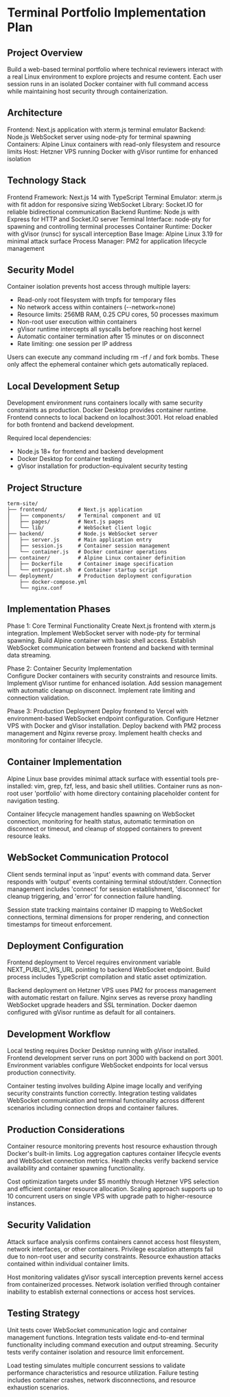 # Terminal Portfolio Implementation Plan

## Project Overview

Build a web-based terminal portfolio where technical reviewers interact with a real Linux environment to explore projects and resume content. Each user session runs in an isolated Docker container with full command access while maintaining host security through containerization.

## Architecture

Frontend: Next.js application with xterm.js terminal emulator
Backend: Node.js WebSocket server using node-pty for terminal spawning  
Containers: Alpine Linux containers with read-only filesystem and resource limits
Host: Hetzner VPS running Docker with gVisor runtime for enhanced isolation

## Technology Stack

Frontend Framework: Next.js 14 with TypeScript
Terminal Emulator: xterm.js with fit addon for responsive sizing
WebSocket Library: Socket.IO for reliable bidirectional communication
Backend Runtime: Node.js with Express for HTTP and Socket.IO server
Terminal Interface: node-pty for spawning and controlling terminal processes
Container Runtime: Docker with gVisor (runsc) for syscall interception
Base Image: Alpine Linux 3.19 for minimal attack surface
Process Manager: PM2 for application lifecycle management

## Security Model

Container isolation prevents host access through multiple layers:
- Read-only root filesystem with tmpfs for temporary files
- No network access within containers (--network=none)
- Resource limits: 256MB RAM, 0.25 CPU cores, 50 processes maximum
- Non-root user execution within containers
- gVisor runtime intercepts all syscalls before reaching host kernel
- Automatic container termination after 15 minutes or on disconnect
- Rate limiting: one session per IP address

Users can execute any command including rm -rf / and fork bombs. These only affect the ephemeral container which gets automatically replaced.

## Local Development Setup

Development environment runs containers locally with same security constraints as production. Docker Desktop provides container runtime. Frontend connects to local backend on localhost:3001. Hot reload enabled for both frontend and backend development.

Required local dependencies:
- Node.js 18+ for frontend and backend development
- Docker Desktop for container testing
- gVisor installation for production-equivalent security testing

## Project Structure

```
term-site/
├── frontend/          # Next.js application
│   ├── components/    # Terminal component and UI
│   ├── pages/         # Next.js pages
│   └── lib/           # WebSocket client logic
├── backend/           # Node.js WebSocket server
│   ├── server.js      # Main application entry
│   ├── session.js     # Container session management
│   └── container.js   # Docker container operations
├── container/         # Alpine Linux container definition
│   ├── Dockerfile     # Container image specification
│   └── entrypoint.sh  # Container startup script
└── deployment/        # Production deployment configuration
    ├── docker-compose.yml
    └── nginx.conf
```

## Implementation Phases

Phase 1: Core Terminal Functionality
Create Next.js frontend with xterm.js integration. Implement WebSocket server with node-pty for terminal spawning. Build Alpine container with basic shell access. Establish WebSocket communication between frontend and backend with terminal data streaming.

Phase 2: Container Security Implementation  
Configure Docker containers with security constraints and resource limits. Implement gVisor runtime for enhanced isolation. Add session management with automatic cleanup on disconnect. Implement rate limiting and connection validation.

Phase 3: Production Deployment
Deploy frontend to Vercel with environment-based WebSocket endpoint configuration. Configure Hetzner VPS with Docker and gVisor installation. Deploy backend with PM2 process management and Nginx reverse proxy. Implement health checks and monitoring for container lifecycle.

## Container Implementation

Alpine Linux base provides minimal attack surface with essential tools pre-installed: vim, grep, fzf, less, and basic shell utilities. Container runs as non-root user 'portfolio' with home directory containing placeholder content for navigation testing.

Container lifecycle management handles spawning on WebSocket connection, monitoring for health status, automatic termination on disconnect or timeout, and cleanup of stopped containers to prevent resource leaks.

## WebSocket Communication Protocol

Client sends terminal input as 'input' events with command data. Server responds with 'output' events containing terminal stdout/stderr. Connection management includes 'connect' for session establishment, 'disconnect' for cleanup triggering, and 'error' for connection failure handling.

Session state tracking maintains container ID mapping to WebSocket connections, terminal dimensions for proper rendering, and connection timestamps for timeout enforcement.

## Deployment Configuration

Frontend deployment to Vercel requires environment variable NEXT_PUBLIC_WS_URL pointing to backend WebSocket endpoint. Build process includes TypeScript compilation and static asset optimization.

Backend deployment on Hetzner VPS uses PM2 for process management with automatic restart on failure. Nginx serves as reverse proxy handling WebSocket upgrade headers and SSL termination. Docker daemon configured with gVisor runtime as default for all containers.

## Development Workflow

Local testing requires Docker Desktop running with gVisor installed. Frontend development server runs on port 3000 with backend on port 3001. Environment variables configure WebSocket endpoints for local versus production connectivity.

Container testing involves building Alpine image locally and verifying security constraints function correctly. Integration testing validates WebSocket communication and terminal functionality across different scenarios including connection drops and container failures.

## Production Considerations

Container resource monitoring prevents host resource exhaustion through Docker's built-in limits. Log aggregation captures container lifecycle events and WebSocket connection metrics. Health checks verify backend service availability and container spawning functionality.

Cost optimization targets under $5 monthly through Hetzner VPS selection and efficient container resource allocation. Scaling approach supports up to 10 concurrent users on single VPS with upgrade path to higher-resource instances.

## Security Validation

Attack surface analysis confirms containers cannot access host filesystem, network interfaces, or other containers. Privilege escalation attempts fail due to non-root user and security constraints. Resource exhaustion attacks contained within individual container limits.

Host monitoring validates gVisor syscall interception prevents kernel access from containerized processes. Network isolation verified through container inability to establish external connections or access host services.

## Testing Strategy

Unit tests cover WebSocket communication logic and container management functions. Integration tests validate end-to-end terminal functionality including command execution and output streaming. Security tests verify container isolation and resource limit enforcement.

Load testing simulates multiple concurrent sessions to validate performance characteristics and resource utilization. Failure testing includes container crashes, network disconnections, and resource exhaustion scenarios.